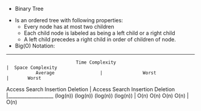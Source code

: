 * Binary Tree
+ Is an ordered tree with following properties:
   - Every node has at most two children
   - Each child node is labeled as being a left child or a right child
   - A left child precedes a right child in order of children of node.
+ Big(O) Notation: 
__________________________________________________________________________________________________
                              Time Complexity	                              |  Space Complexity
               Average	               |               Worst	               |       Worst
Access	 Search	Insertion  Deletion  | Access	 Search	Insertion  Deletion  |___________________ 
(log(n))	(log(n))	(log(n))	  (log(n))  |  O(n)	   O(n)	   O(n)	   O(n)     |        O(n)
